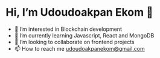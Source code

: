 # Hi, I’m Udoudoakpan Ekom 👋


- 👀 I’m interested in Blockchain development
- 🌱 I’m currently learning Javascript, React and MongoDB
- 💞️ I’m looking to collaborate on frontend projects 
- 📫 How to reach me udoudoakpanekom@gmail.com

<!---
Udoudoakpan-Ekom/Udoudoakpan-Ekom is a ✨ special ✨ repository because its `README.md` (this file) appears on your GitHub profile.
You can click the Preview link to take a look at your changes.
--->
